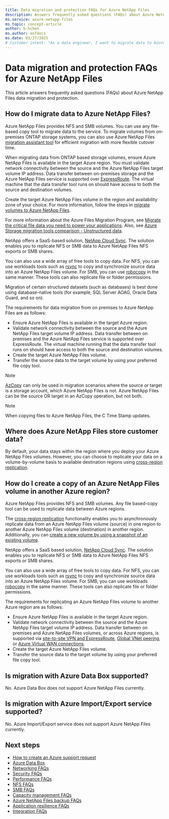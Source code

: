 ```yaml
---
title: Data migration and protection FAQs for Azure NetApp Files 
description: Answers frequently asked questions (FAQs) about Azure NetApp Files data migration and protection.
ms.service: azure-netapp-files
ms.topic: concept-article
author: b-hchen
ms.author: anfdocs
ms.date: 03/27/2025
# Customer intent: "As a data engineer, I want to migrate data to Azure NetApp Files using file-based copy tools, so that I can efficiently manage and protect my organization's critical data in the cloud."
---
```

# Data migration and protection FAQs for Azure NetApp Files

This article answers frequently asked questions (FAQs) about Azure NetApp Files data migration and protection.

## How do I migrate data to Azure NetApp Files?

Azure NetApp Files provides NFS and SMB volumes. You can use any file-based copy tool to migrate data to the service. To migrate volumes from on-premises ONTAP storage systems, you can also use Azure NetApp Files [migration assistant tool](migrate-volumes.md) for efficient migration with more flexible cutover time. 

When migrating data from ONTAP based storage volumes, ensure Azure NetApp Files is available in the target Azure region. You must validate network connectivity between the source and the Azure NetApp Files target volume IP address. Data transfer between on-premises storage and the Azure NetApp Files service is supported over [ExpressRoute](../expressroute/expressroute-prerequisites.md). The virtual machine that  the data transfer tool runs on should have access to both the source and destination volumes. 

Create the target Azure NetApp Files volume in the region and availability zone of your choice. For more information, follow the steps in [migrate volumes to Azure NetApp Files](migrate-volumes.md).

For more information about the Azure Files Migration Program, see [Migrate the critical file data you need to power your applications](https://techcommunity.microsoft.com/t5/azure-storage-blog/migrate-the-critical-file-data-you-need-to-power-your/ba-p/3038751). Also, see [Azure Storage migration tools comparison - Unstructured data](../storage/solution-integration/validated-partners/data-management/migration-tools-comparison.md). 

NetApp offers a SaaS-based solution, [NetApp Cloud Sync](https://docs.netapp.com/us-en/occm38/concept_cloud_sync.html). The solution enables you to replicate NFS or SMB data to Azure NetApp Files NFS exports or SMB shares. 

You can also use a wide array of free tools to copy data. For NFS, you can use workloads tools such as [rsync](https://rsync.samba.org/examples.html) to copy and synchronize source data into an Azure NetApp Files volume. For SMB, you can use [robocopy](/windows-server/administration/windows-commands/robocopy) in the same manner. These tools can also replicate file or folder permissions. 

Migration of certain structured datasets (such as databases) is best done using database-native tools (for example, SQL Server AOAG, Oracle Data Guard, and so on).

The requirements for data migration from on premises to Azure NetApp Files are as follows: 

- Ensure Azure NetApp Files is available in the target Azure region.
- Validate network connectivity between the source and the Azure NetApp Files target volume IP address. Data transfer between on premises and the Azure NetApp Files service is supported over ExpressRoute. The virtual machine running that the data transfer tool runs on should have access to both the source and destination volumes. 
- Create the target Azure NetApp Files volume.
- Transfer the source data to the target volume by using your preferred file copy tool.

>[!NOTE]
>[AzCopy](../storage/common/storage-use-azcopy-v10.md) can only be used in migration scenarios where the source *or* target is a storage account, which Azure NetApp Files is not. Azure NetApp Files can be the source OR target in an AzCopy operation, but not both.

>[!NOTE]
>When copying files to Azure NetApp Files, the C Time Stamp updates.  

## Where does Azure NetApp Files store customer data?   

By default, your data stays within the region where you deploy your Azure NetApp Files volumes. However, you can choose to replicate your data on a volume-by-volume basis to available destination regions using [cross-region replication](cross-region-replication-introduction.md).

## How do I create a copy of an Azure NetApp Files volume in another Azure region?
	
Azure NetApp Files provides NFS and SMB volumes. Any file based-copy tool can be used to replicate data between Azure regions. 

The [cross-region replication](cross-region-replication-introduction.md) functionality enables you to asynchronously replicate data from an Azure NetApp Files volume (source) in one region to another Azure NetApp Files volume (destination) in another region. Additionally, you can [create a new volume by using a snapshot of an existing volume](snapshots-restore-new-volume.md).

NetApp offers a SaaS based solution, [NetApp Cloud Sync](https://docs.netapp.com/us-en/occm38/concept_cloud_sync.html). The solution enables you to replicate NFS or SMB data to Azure NetApp Files NFS exports or SMB shares. 

You can also use a wide array of free tools to copy data. For NFS, you can use workloads tools such as [rsync](https://rsync.samba.org/examples.html) to copy and synchronize source data into an Azure NetApp Files volume. For SMB, you can use workloads [robocopy](/windows-server/administration/windows-commands/robocopy) in the same manner. These tools can also replicate file or folder permissions. 

The requirements for replicating an Azure NetApp Files volume to another Azure region are as follows: 
- Ensure Azure NetApp Files is available in the target Azure region.
- Validate network connectivity between the source and the Azure NetApp Files target volume IP address. Data transfer between on premises and Azure NetApp Files volumes, or across Azure regions, is supported via [site-to-site VPN and ExpressRoute](azure-netapp-files-network-topologies.md#hybrid-environments), [Global VNet peering](azure-netapp-files-network-topologies.md#global-or-cross-region-vnet-peering), or [Azure Virtual WAN connections](configure-virtual-wan.md).
- Create the target Azure NetApp Files volume.
- Transfer the source data to the target volume by using your preferred file copy tool.

## Is migration with Azure Data Box supported?

No. Azure Data Box does not support Azure NetApp Files currently. 

## Is migration with Azure Import/Export service supported?

No. Azure Import/Export service does not support Azure NetApp Files currently.

## Next steps  

- [How to create an Azure support request](/azure/azure-portal/supportability/how-to-create-azure-support-request)
- [Azure Data Box](../databox/index.yml)
- [Networking FAQs](faq-networking.md)
- [Security FAQs](faq-security.md)
- [Performance FAQs](faq-performance.md)
- [NFS FAQs](faq-nfs.md)
- [SMB FAQs](faq-smb.md)
- [Capacity management FAQs](faq-capacity-management.md)
- [Azure NetApp Files backup FAQs](faq-backup.md)
- [Application resilience FAQs](faq-application-resilience.md)
- [Integration FAQs](faq-integration.md)
